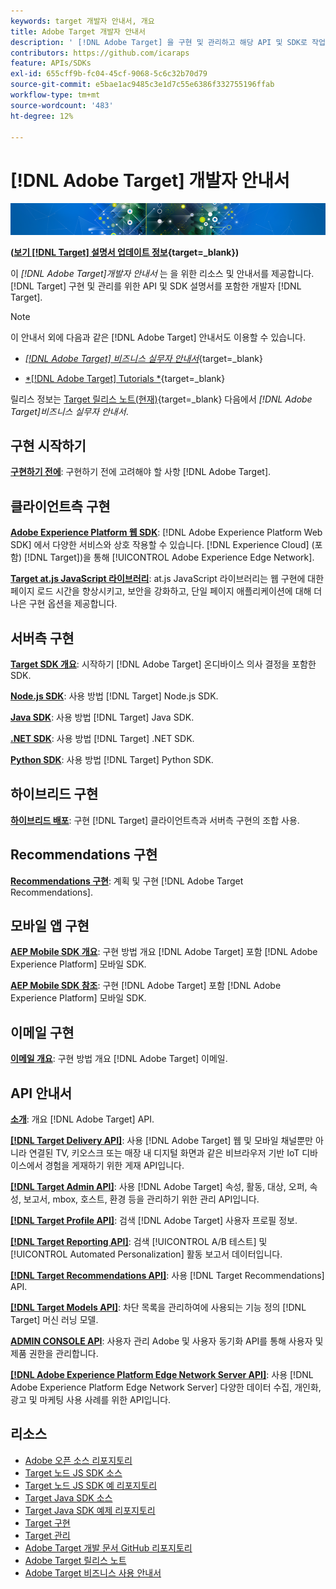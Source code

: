 ```yaml
---
keywords: target 개발자 안내서, 개요
title: Adobe Target 개발자 안내서
description: ' [!DNL Adobe Target] 을 구현 및 관리하고 해당 API 및 SDK로 작업하려면 어떻게 해야 합니까?'
contributors: https://github.com/icaraps
feature: APIs/SDKs
exl-id: 655cff9b-fc04-45cf-9068-5c6c32b70d79
source-git-commit: e5bae1ac9485c3e1d7c55e6386f332755196ffab
workflow-type: tm+mt
source-wordcount: '483'
ht-degree: 12%

---
```


# [!DNL Adobe Target] 개발자 안내서

![Adobe Target 배너 이미지](/help/dev/assets/target-home-banner-simple.png)

**([보기 [!DNL Target] 설명서 업데이트 정보](https://experienceleague.adobe.com/docs/target/using/release-notes/doc-change.html){target=_blank})**

이 *[!DNL Adobe Target]개발자 안내서* 는 을 위한 리소스 및 안내서를 제공합니다. [!DNL Target] 구현 및 관리를 위한 API 및 SDK 설명서를 포함한 개발자 [!DNL Target].

>[!NOTE]
>
>이 안내서 외에 다음과 같은 [!DNL Adobe Target] 안내서도 이용할 수 있습니다.
>
>* [*[!DNL Adobe Target] 비즈니스 실무자 안내서&#x200B;*](https://experienceleague.adobe.com/docs/target/using/target-home.html?lang=ko_KR){target=_blank}
>
>* [*[!DNL Adobe Target] Tutorials *](https://experienceleague.adobe.com/docs/target-learn/tutorials/overview.html?lang=ko-KR){target=_blank}
>
>릴리스 정보는 [Target 릴리스 노트(현재)](https://experienceleague.adobe.com/docs/target/using/release-notes/release-notes.html){target=_blank} 다음에서 *[!DNL Adobe Target]비즈니스 실무자 안내서*.

## 구현 시작하기

**[구현하기 전에](/help/dev/before-implement/considerations-before-you-implement-target.md)**: 구현하기 전에 고려해야 할 사항 [!DNL Adobe Target].

## 클라이언트측 구현

[**Adobe Experience Platform 웹 SDK**](/help/dev/implement/client-side/aep-web-sdk.md): [!DNL Adobe Experience Platform Web SDK] 에서 다양한 서비스와 상호 작용할 수 있습니다. [!DNL Experience Cloud] (포함) [!DNL Target])을 통해 [!UICONTROL Adobe Experience Edge Network].

[**Target at.js JavaScript 라이브러리**](/help/dev/implement/client-side/overview.md): at.js JavaScript 라이브러리는 웹 구현에 대한 페이지 로드 시간을 향상시키고, 보안을 강화하고, 단일 페이지 애플리케이션에 대해 더 나은 구현 옵션을 제공합니다.

## 서버측 구현

[**Target SDK 개요**](implement/server-side/server-side-overview.md): 시작하기 [!DNL Adobe Target] 온디바이스 의사 결정을 포함한 SDK.

[**Node.js SDK**](implement/server-side/node-js/overview.md): 사용 방법 [!DNL Target] Node.js SDK.

[**Java SDK**](implement/server-side/java/overview.md): 사용 방법 [!DNL Target] Java SDK.

[**.NET SDK**](implement/server-side/net/overview.md): 사용 방법 [!DNL Target] .NET SDK.

[**Python SDK**](implement/server-side/python/overview.md): 사용 방법 [!DNL Target] Python SDK.

## 하이브리드 구현

[**하이브리드 배포**](implement/hybrid/hybrid-overview.md): 구현 [!DNL Target] 클라이언트측과 서버측 구현의 조합 사용.

## Recommendations 구현

[**Recommendations 구현**](implement/recommendations/recommendations.md): 계획 및 구현 [!DNL Adobe Target Recommendations].

## 모바일 앱 구현

[**AEP Mobile SDK 개요**](implement/mobile/overview.md): 구현 방법 개요 [!DNL Adobe Target] 포함 [!DNL Adobe Experience Platform] 모바일 SDK.

[**AEP Mobile SDK 참조**](https://developer.adobe.com/client-sdks/documentation/): 구현 [!DNL Adobe Target] 포함 [!DNL Adobe Experience Platform] 모바일 SDK.

## 이메일 구현

[**이메일 개요**](implement/email/overview.md): 구현 방법 개요 [!DNL Adobe Target] 이메일.

## API 안내서

[**소개**](before-administer/target-api-overview.md): 개요 [!DNL Adobe Target] API.

[**[!DNL Target Delivery API]**](/help/dev/implement/delivery-api/overview.md): 사용 [!DNL Adobe Target] 웹 및 모바일 채널뿐만 아니라 연결된 TV, 키오스크 또는 매장 내 디지털 화면과 같은 비브라우저 기반 IoT 디바이스에서 경험을 게재하기 위한 게재 API입니다.

[**[!DNL Target Admin API]**](administer/admin-api/admin-api-overview-new.md): 사용 [!DNL Adobe Target] 속성, 활동, 대상, 오퍼, 속성, 보고서, mbox, 호스트, 환경 등을 관리하기 위한 관리 API입니다.

[**[!DNL Target Profile API]**](https://developers.adobetarget.com/api/#profiles): 검색 [!DNL Adobe Target] 사용자 프로필 정보.

[**[!DNL Target Reporting API]**](https://developer.adobe.com/target/administer/admin-api/#tag/Reports): 검색 [!UICONTROL A/B 테스트] 및 [!UICONTROL Automated Personalization] 활동 보고서 데이터입니다.

[**[!DNL Target Recommendations API]**](http://developers.adobetarget.com/api/recommendations/): 사용 [!DNL Target Recommendations] API.

[**[!DNL Target Models API]**](administer/models-api/models-api-overview.md): 차단 목록을 관리하여에 사용되는 기능 정의 [!DNL Target] 머신 러닝 모델.

[**ADMIN CONSOLE API**](https://developer.adobe.com/umapi/): 사용자 관리 Adobe 및 사용자 동기화 API를 통해 사용자 및 제품 권한을 관리합니다.

[**[!DNL Adobe Experience Platform Edge Network Server API]**](https://experienceleague.adobe.com/docs/experience-platform/edge-network-server-api/overview.html): 사용 [!DNL Adobe Experience Platform Edge Network Server] 다양한 데이터 수집, 개인화, 광고 및 마케팅 사용 사례를 위한 API입니다.

## 리소스

* [Adobe 오픈 소스 리포지토리](https://github.com/adobe)
* [Target 노드 JS SDK 소스](https://github.com/adobe/target-nodejs-sdk)
* [Target 노드 JS SDK 예 리포지토리](https://github.com/adobe/target-nodejs-sdk-samples)
* [Target Java SDK 소스](https://github.com/adobe/target-java-sdk)
* [Target Java SDK 예제 리포지토리](https://github.com/adobe/target-java-sdk-samples)
* [Target 구현](./before-implement/prepare-to-implement-target.md)
* [Target 관리](./before-administer/target-api-overview.md)
* [Adobe Target 개발 문서 GitHub 리포지토리](https://github.com/AdobeDocs/target-developers)
* [Adobe Target 릴리스 노트](https://experienceleague.adobe.com/docs/target/using/release-notes/release-notes.html)
* [Adobe Target 비즈니스 사용 안내서](https://experienceleague.adobe.com/docs/target/using/target-home.html?lang=ko_KR)

